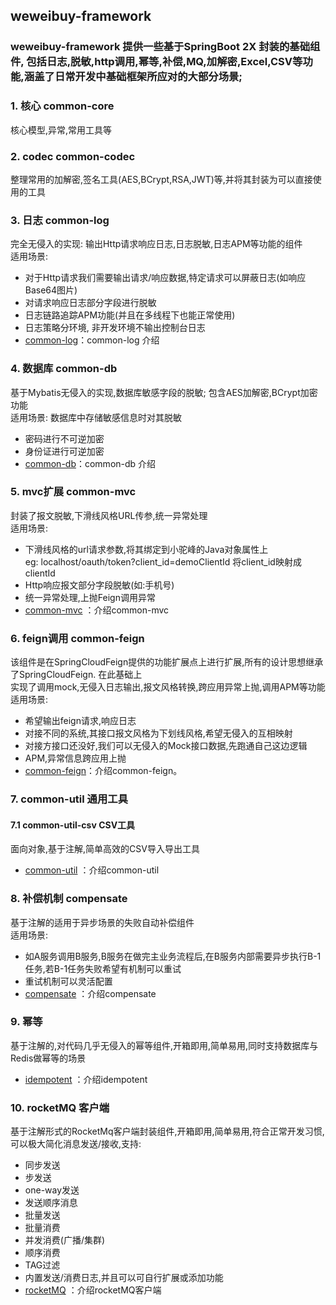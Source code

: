 
 
weweibuy-framework 
--------

### weweibuy-framework 提供一些基于SpringBoot 2X 封装的基础组件, 包括日志,脱敏,http调用,幂等,补偿,MQ,加解密,Excel,CSV等功能,涵盖了日常开发中基础框架所应对的大部分场景;


### 1. 核心 common-core
  核心模型,异常,常用工具等
  
### 2. codec common-codec
  整理常用的加解密,签名工具(AES,BCrypt,RSA,JWT)等,并将其封装为可以直接使用的工具  

### 3. 日志 common-log
  完全无侵入的实现: 输出Http请求响应日志,日志脱敏,日志APM等功能的组件  
  适用场景:  
  - 对于Http请求我们需要输出请求/响应数据,特定请求可以屏蔽日志(如响应Base64图片)
  - 对请求响应日志部分字段进行脱敏
  - 日志链路追踪APM功能(并且在多线程下也能正常使用)
  - 日志策略分环境, 非开发环境不输出控制台日志
- [common-log](./common/common-log/README.md)：common-log 介绍

### 4. 数据库 common-db
  基于Mybatis无侵入的实现,数据库敏感字段的脱敏; 包含AES加解密,BCrypt加密功能  
  适用场景:  数据库中存储敏感信息时对其脱敏  
   - 密码进行不可逆加密
   - 身份证进行可逆加密
- [common-db](./common/common-db/README.md)：common-db 介绍

### 5. mvc扩展 common-mvc
  封装了报文脱敏,下滑线风格URL传参,统一异常处理  
  适用场景: 
   - 下滑线风格的url请求参数,将其绑定到小驼峰的Java对象属性上  
      eg: localhost/oauth/token?client_id=demoClientId 将client_id映射成clientId
   - Http响应报文部分字段脱敏(如:手机号)
   - 统一异常处理,上抛Feign调用异常
- [common-mvc](./common/common-mvc/README.md) ：介绍common-mvc

### 6. feign调用 common-feign
  该组件是在SpringCloudFeign提供的功能扩展点上进行扩展,所有的设计思想继承了SpringCloudFeign. 在此基础上  
  实现了调用mock,无侵入日志输出,报文风格转换,跨应用异常上抛,调用APM等功能  
  适用场景:
   - 希望输出feign请求,响应日志  
   - 对接不同的系统,其接口报文风格为下划线风格,希望无侵入的互相映射
   - 对接方接口还没好,我们可以无侵入的Mock接口数据,先跑通自己这边逻辑
   - APM,异常信息跨应用上抛
- [common-feign](./common/common-feign/README.md)：介绍common-feign。


### 7. common-util 通用工具
#### 7.1 common-util-csv CSV工具
  面向对象,基于注解,简单高效的CSV导入导出工具
- [common-util](./common/common-util/README.md) ：介绍common-util  

### 8. 补偿机制 compensate
  基于注解的适用于异步场景的失败自动补偿组件  
   适用场景: 
   - 如A服务调用B服务,B服务在做完主业务流程后,在B服务内部需要异步执行B-1任务,若B-1任务失败希望有机制可以重试  
   - 重试机制可以灵活配置 
- [compensate](./compensate/README.md) ：介绍compensate

### 9. 幂等
  基于注解的,对代码几乎无侵入的幂等组件,开箱即用,简单易用,同时支持数据库与Redis做幂等的场景  
- [idempotent](./idempotent/README.md) ：介绍idempotent

### 10. rocketMQ 客户端 
  基于注解形式的RocketMq客户端封装组件,开箱即用,简单易用,符合正常开发习惯,可以极大简化消息发送/接收,支持:   
  - 同步发送  
  - 步发送  
  - one-way发送   
  - 发送顺序消息   
  - 批量发送  
  - 批量消费  
  - 并发消费(广播/集群)  
  - 顺序消费  
  - TAG过滤   
  - 内置发送/消费日志,并且可以可自行扩展或添加功能     
- [rocketMQ](./rocketmq/README.md) ：介绍rocketMQ客户端


 





